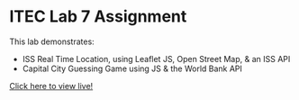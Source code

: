 # ITEC Lab 7 Assignment
This lab demonstrates:
<ul>
    <li>ISS Real Time Location, using Leaflet JS, Open Street Map, & an ISS API</li>
    <li>Capital City Guessing Game using JS & the World Bank API</li>
</ul>

<a href="https://myverdict.github.io/ITEC-lab7-assignment/">
    Click here to view live!
</a>
